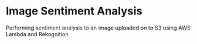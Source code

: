 # Image Sentiment Analysis
Performing sentiment analysis to an image uploaded on to S3 using AWS Lambda and Rekognition
